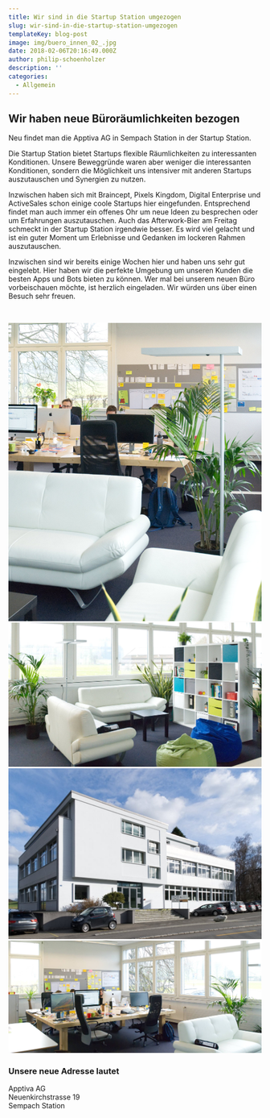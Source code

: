 ```yaml
---
title: Wir sind in die Startup Station umgezogen
slug: wir-sind-in-die-startup-station-umgezogen
templateKey: blog-post
image: img/buero_innen_02_.jpg
date: 2018-02-06T20:16:49.000Z
author: philip-schoenholzer
description: ''
categories:
  - Allgemein
---
```


## Wir haben neue Büroräumlichkeiten bezogen

Neu findet man die Apptiva AG in Sempach Station in der Startup Station.

Die Startup Station bietet Startups flexible Räumlichkeiten zu interessanten Konditionen. Unsere Beweggründe waren aber weniger die interessanten Konditionen, sondern die Möglichkeit uns intensiver mit anderen Startups auszutauschen und Synergien zu nutzen.

Inzwischen haben sich mit Braincept, Pixels Kingdom, Digital Enterprise und ActiveSales schon einige coole Startups hier eingefunden. Entsprechend findet man auch immer ein offenes Ohr um neue Ideen zu besprechen oder um Erfahrungen auszutauschen. Auch das Afterwork-Bier am Freitag schmeckt in der Startup Station irgendwie besser. Es wird viel gelacht und ist ein guter Moment um Erlebnisse und Gedanken im lockeren Rahmen auszutauschen.

Inzwischen sind wir bereits einige Wochen hier und haben uns sehr gut eingelebt. Hier haben wir die perfekte Umgebung um unseren Kunden die besten Apps und Bots bieten zu können. Wer mal bei unserem neuen Büro vorbeischauen möchte, ist herzlich eingeladen. Wir würden uns über einen Besuch sehr freuen.

&nbsp;

<div className="flex [&>figure]:basis-60 flex-wrap gap-2">

![Blick durchs Büro](img/buero_innen_04.jpg)
![Unsere Wohlfühlecke](img/buero_innen_05.jpg)
![Gebäude](img/gebaeude.jpg)
![Unsere Arbeitsplätze](img/buero_innen_03.jpg)

</div>

### Unsere neue Adresse lautet

Apptiva AG<br/>
Neuenkirchstrasse 19<br/>
Sempach Station<br/>
